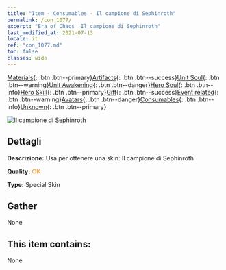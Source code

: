 ```yaml
---
title: "Item - Consumables - Il campione di Sephinroth"
permalink: /con_1077/
excerpt: "Era of Chaos  Il campione di Sephinroth"
last_modified_at: 2021-07-13
locale: it
ref: "con_1077.md"
toc: false
classes: wide
---
```

 [Materials](/ItemsIT/){: .btn .btn--primary}[Artifacts](/ItemsIT/Artifacts/){: .btn .btn--success}[Unit Soul](/ItemsIT/UnitSoul/){: .btn .btn--warning}[Unit Awakening](/ItemsIT/UnitAwakening/){: .btn .btn--danger}[Hero Soul](/ItemsIT/HeroSoul/){: .btn .btn--info}[Hero Skill](/ItemsIT/HeroSkill/){: .btn .btn--primary}[Gift](/ItemsIT/Gift/){: .btn .btn--success}[Event related](/ItemsIT/Events/){: .btn .btn--warning}[Avatars](/ItemsIT/Avatars/){: .btn .btn--danger}[Consumables](/ItemsIT/Consumables/){: .btn .btn--info}[Unknown](/ItemsIT/Unknown/){: .btn .btn--primary}

 ![Il campione di Sephinroth](/images/h/h_Sephinroth2.jpg)

## Dettagli
 **Descrizione:** Usa per ottenere una skin: Il campione di Sephinroth

 **Quality:** <span style="color: #FF8C00">OK</span>

 **Type:** Special Skin

## Gather

  None

## This item contains:

  None

